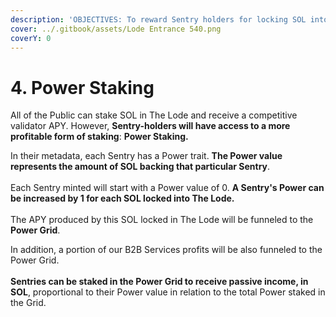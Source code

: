 ```yaml
---
description: 'OBJECTIVES: To reward Sentry holders for locking SOL into The Lode.'
cover: ../.gitbook/assets/Lode Entrance 540.png
coverY: 0
---
```


# 4. Power Staking

All of the Public can stake SOL in The Lode and receive a competitive validator APY. However, **Sentry-holders will have access to a more profitable form of staking**: **Power Staking.**

In their metadata, each Sentry has a Power trait. **The Power value represents the amount of SOL backing that particular Sentry**.\
\
Each Sentry minted will start with a Power value of 0. **A Sentry's Power can be increased by 1 for each SOL locked into The Lode.**\
\
The APY produced by this SOL locked in The Lode will be funneled to the **Power Grid**.

In addition, a portion of our B2B Services profits will be also funneled to the Power Grid.\
\
**Sentries can be staked in the Power Grid to receive passive income, in SOL**, proportional to their Power value in relation to the total Power staked in the Grid.
